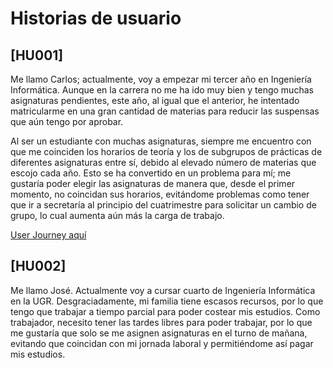 # Historias de usuario
## [HU001] 
Me llamo Carlos; actualmente, voy a empezar mi tercer año en Ingeniería Informática. Aunque en la carrera no me ha ido muy bien y tengo muchas asignaturas pendientes, este año, al igual que el anterior, he intentado matricularme en una gran cantidad de materias para reducir las suspensas que aún tengo por aprobar.

Al ser un estudiante con muchas asignaturas, siempre me encuentro con que me coinciden los horarios de teoría y los de subgrupos de prácticas de diferentes asignaturas entre sí, debido al elevado número de materias que escojo cada año. Esto se ha convertido en un problema para mí; me gustaría poder elegir las asignaturas de manera que, desde el primer momento, no coincidan sus horarios, evitándome problemas como tener que ir a secretaría al principio del cuatrimestre para solicitar un cambio de grupo, lo cual aumenta aún más la carga de trabajo.

[User Journey aquí](https://github.com/JLombar/HorariosAutomatricula/pull/2/files#diff-e11f2a077252ec5746bfa517742066b0fb0e4216a28b9f3bf1daeabfdf04d486)

## [HU002] 
Me llamo José. Actualmente voy a cursar cuarto de Ingeniería Informática en la UGR. Desgraciadamente, mi familia tiene escasos recursos, por lo que tengo que trabajar a tiempo parcial para poder costear mis estudios. Como trabajador, necesito tener las tardes libres para poder trabajar, por lo que me gustaría que solo se me asignen asignaturas en el turno de mañana, evitando que coincidan con mi jornada laboral y permitiéndome así pagar mis estudios.

